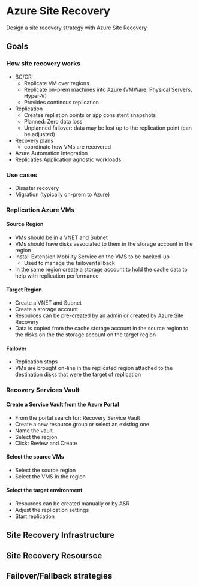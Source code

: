 # Azure Site Recovery

Design a site recovery strategy with Azure Site Recovery

## Goals

### How site recovery works

- BC/CR
  - Replicate VM over regions
  - Replicate on-prem machines into Azure (VMWare, Physical Servers, Hyper-V)
  - Provides continous replication
- Replication
  - Creates repliation points or app consistent snapshots
  - Planned: Zero data loss
  - Unplanned failover: data may be lost up to the replication point (can be adjusted)
- Recovery plans
  - coordinate how VMs are recovered
- Azure Automation Integration
- Replicaties Application agnostic workloads

### Use cases

- Disaster recovery
- Migration (typically on-prem to Azure)

### Replication Azure VMs

#### Source Region

- VMs should be in a VNET and Subnet
- VMs should have disks associated to them in the storage account in the region
- Install Extension Mobility Service on the VMS to be backed-up 
  - Used to manage the failover/fallback
- In the same region create a storage account to hold the cache data to help with replication performance

#### Target Region

- Create a VNET and Subnet
- Create a storage account
- Resources can be pre-created by an admin or created by Azure Site Recovery
- Data is copied from the cache storage account in the source region to the disks on the the storage account on the target region

#### Failover

- Replication stops
- VMs are brought on-line in the replicated region attached to the destination disks that were the target of replication

### Recovery Services Vault

#### Create a Service Vault from the Azure Portal

- From the portal search for: Recovery Service Vault
- Create a new resource group or select an existing one
- Name the vault
- Select the region
- Click: Review and Create

#### Select the source VMs

- Select the source region
- Select the VMS in the region

#### Select the target environment

- Resources can be created manually or by ASR
- Adjust the replication settings
- Start replication

## Site Recovery Infrastructure

## Site Recovery Resoursce

## Failover/Fallback strategies
